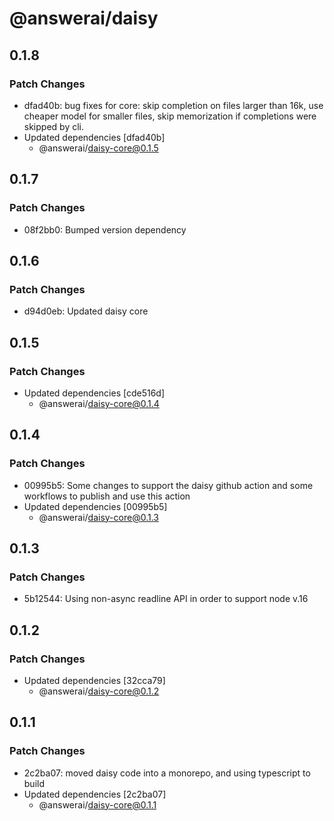 # @answerai/daisy

## 0.1.8

### Patch Changes

- dfad40b: bug fixes for core: skip completion on files larger than 16k, use cheaper model for smaller files, skip memorization if completions were skipped by cli.
- Updated dependencies [dfad40b]
  - @answerai/daisy-core@0.1.5

## 0.1.7

### Patch Changes

- 08f2bb0: Bumped version dependency

## 0.1.6

### Patch Changes

- d94d0eb: Updated daisy core

## 0.1.5

### Patch Changes

- Updated dependencies [cde516d]
  - @answerai/daisy-core@0.1.4

## 0.1.4

### Patch Changes

- 00995b5: Some changes to support the daisy github action and some workflows to publish and use this action
- Updated dependencies [00995b5]
  - @answerai/daisy-core@0.1.3

## 0.1.3

### Patch Changes

- 5b12544: Using non-async readline API in order to support node v.16

## 0.1.2

### Patch Changes

- Updated dependencies [32cca79]
  - @answerai/daisy-core@0.1.2

## 0.1.1

### Patch Changes

- 2c2ba07: moved daisy code into a monorepo, and using typescript to build
- Updated dependencies [2c2ba07]
  - @answerai/daisy-core@0.1.1
